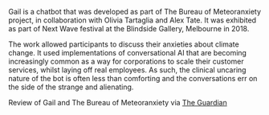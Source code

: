 Gail is a chatbot that was developed as part of The Bureau of Meteoranxiety project, in collaboration with Olivia Tartaglia and Alex Tate. It was exhibited as part of Next Wave festival at the Blindside Gallery, Melbourne in 2018.

The work allowed participants to discuss their anxieties about climate change. It used implementations of conversational AI that are becoming increasingly common as a way for corporations to scale their customer services, whilst laying off real employees. As such, the clinical uncaring nature of the bot is often less than comforting and the conversations err on the side of the strange and alienating.

Review of Gail and The Bureau of Meteoranxiety via [The Guardian](https://www.theguardian.com/stage/2018/may/16/artificial-intelligence-it-may-be-our-future-but-can-it-write-a-play)
